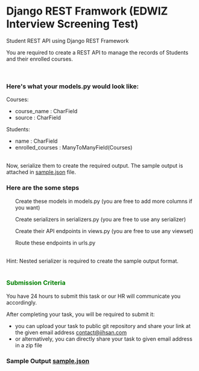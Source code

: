 # Django REST Framwork (EDWIZ Interview Screening Test)
Student REST API using Django REST Framework

You are required to create a REST API to manage the records of Students and their enrolled courses.

<br>
<h3>Here's what your models.py would look like:</h3>

Courses:
  + course_name : CharField
  + source : CharField

Students:
  + name : CharField
  + enrolled_courses : ManyToManyField(Courses)


<br>
Now, serialize them to create the required output. The sample output is attached in <a href="https://github.com/iihsan/Django-REST-Task/blob/main/sample.json">sample.json</a> file.

<br>
<h3>Here are the some steps</h3>
  <ul>Create these models in models.py (you are free to add more columns if you want)</ul>
  <ul>Create serializers in serializers.py (you are free to use any serializer)</ul>
  <ul>Create their API endpoints in views.py (you are free to use any viewset)</ul>
  <ul>Route these endpoints in urls.py</ul>

<br>
Hint: Nested serializer is required to create the sample output format.


<br>
<br>

<h3 style="color:green">Submission Criteria</h3>
You have 24 hours to submit this task or our HR will communicate you accordingly.

After completing your task, you will be required to submit it:
+ you can upload your task to public git repository and share your link at the given email address <a href="mailto:contact@iihsan.com
">contact@iihsan.com</a>
+ or alternatively, you can directly share your task to given email address in a zip file

<h3>Sample Output <a href="https://github.com/iihsan/Django-REST-Task/blob/main/sample.json">sample.json</a></h3>
